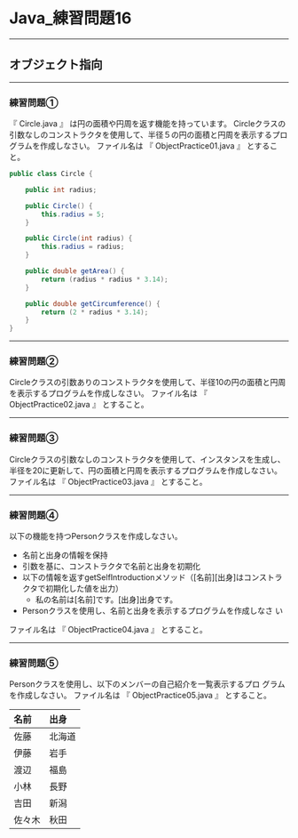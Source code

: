 # Java_練習問題16

---

## オブジェクト指向

---

### 練習問題①

『 Circle.java 』 は円の面積や円周を返す機能を持っています。
Circleクラスの引数なしのコンストラクタを使用して、半径５の円の面積と円周を表示するプログラムを作成しなさい。
ファイル名は 『 ObjectPractice01.java 』 とすること。

```java
public class Circle {

    public int radius;

    public Circle() {
        this.radius = 5;
    }

    public Circle(int radius) {
        this.radius = radius;
    }

    public double getArea() {
        return (radius * radius * 3.14);
    }

    public double getCircumference() {
        return (2 * radius * 3.14);
    }
}
```

---

### 練習問題②

Circleクラスの引数ありのコンストラクタを使用して、半径10の円の面積と円周を表示するプログラムを作成しなさい。
ファイル名は 『 ObjectPractice02.java 』 とすること。

---

### 練習問題③

Circleクラスの引数なしのコンストラクタを使用して、インスタンスを生成し、半径を20に更新して、円の面積と円周を表示するプログラムを作成しなさい。
ファイル名は 『 ObjectPractice03.java 』 とすること。

---

### 練習問題④

以下の機能を持つPersonクラスを作成しなさい。

* 名前と出身の情報を保持
* 引数を基に、コンストラクタで名前と出身を初期化
* 以下の情報を返すgetSelfIntroductionメソッド（[名前][出身]はコンストラクタで初期化した値を出力）
  * 私の名前は[名前]です。[出身]出身です。
* Personクラスを使用し、名前と出身を表示するプログラムを作成しなさ
い

ファイル名は 『 ObjectPractice04.java 』 とすること。

---

### 練習問題⑤

Personクラスを使用し、以下のメンバーの自己紹介を一覧表示するプロ
グラムを作成しなさい。
ファイル名は 『 ObjectPractice05.java 』 とすること。

|名前|出身|
|:--|:--|
|佐藤|北海道|
|伊藤|岩手|
|渡辺|福島|
|小林|長野|
|吉田|新潟|
|佐々木|秋田|
